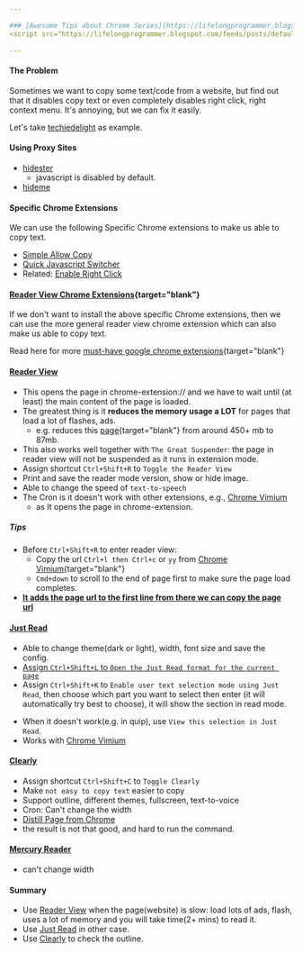 ```yaml
---

### [Awesome Tips about Chrome Series](https://lifelongprogrammer.blogspot.com/search/label/Chrome_Series){target="blank"}
<script src="https://lifelongprogrammer.blogspot.com/feeds/posts/default/-/Chrome_Series?orderby=updated&amp;alt=json-in-script&amp;callback=series&amp;max-results=20"></script>

---
```


<!-- SD:
How to copy text from copy-protected web pages by using proxy sites or chrome reader view extensions or quick javascript switcher, simple allow copy etc.
 -->

#### The Problem
Sometimes we want to copy some text/code from a website, but find out that it disables copy text or even completely disables right click, right context menu. It's annoying, but we can fix it easily.

Let's take [techiedelight](https://www.techiedelight.com) as example.

#### Using Proxy Sites
- [hidester](https://hidester.com/proxy/)
  - javascript is disabled by default.
- [hideme](https://hide.me/en/proxy)

#### Specific Chrome Extensions
We can use the following Specific Chrome extensions to make us able to copy text.

- [Simple Allow Copy](https://chrome.google.com/webstore/detail/simple-allow-copy/aefehdhdciieocakfobpaaolhipkcpgc)
- [Quick Javascript Switcher](https://chrome.google.com/webstore/detail/quick-javascript-switcher/geddoclleiomckbhadiaipdggiiccfje)
- Related: [Enable Right Click](https://chrome.google.com/webstore/detail/enable-right-click/gpeddepmnbmkjfnhifmggnjdggibjjkf)

#### [Reader View Chrome Extensions](https://lifelongprogrammer.blogspot.com/2019/05/best-google-chrome-extensions.html#chrome-extensions-for-reading){target="blank"}
If we don't want to install the above specific Chrome extensions, then we can use the more general reader view chrome extension which can also make us able to copy text.

Read here for more [must-have google chrome extensions](https://lifelongprogrammer.blogspot.com/2019/05/best-google-chrome-extensions.html ){target="blank"}

#### [Reader View](https://chrome.google.com/webstore/detail/reader-view/ecabifbgmdmgdllomnfinbmaellmclnh)<a name="reader_view"></a>
- This opens the page in chrome-extension:// and we have to wait until (at least) the main content of the page is loaded.
- The greatest thing is it **reduces the memory usage a LOT** for pages that load a lot of flashes, ads.
  - e.g. reduces this [page](https://www.macworld.co.uk/how-to/mac/should-i-log-out-my-mac-or-just-shut-down-3623615/){target="blank"} from around 450+ mb to 87mb.
- This also works well together with `The Great Suspender`: the page in reader view will not be suspended as it runs in extension mode.
- Assign shortcut `Ctrl+Shift+R` to `Toggle the Reader View`
- Print and save the reader mode version, show or hide image.
- Able to change the speed of `text-to-speech`
- The Cron is it doesn't work with other extensions, e.g., [Chrome Vimium](https://lifelongprogrammer.blogspot.com/2019/04/awesome-tips-about-chrome-vimium.html)
  - as It opens the page in chrome-extension.

##### Tips
- Before `Ctrl+Shift+R` to enter reader view:
  - Copy the url `Ctrl+l then Ctrl+c` or `yy` from [Chrome Vimium](https://lifelongprogrammer.blogspot.com/2019/04/awesome-tips-about-chrome-vimium.html){target="blank"}
  - `Cmd+down` to scroll to the end of page first to make sure the page load completes.
- **[It adds the page url to the first line from there we can copy the page url](https://github.com/rNeomy/reader-view/issues/41)**


#### [Just Read](https://chrome.google.com/webstore/detail/just-read/dgmanlpmmkibanfdgjocnabmcaclkmod)
- Able to change theme(dark or light), width, font size and save the config.
- [Assign `Ctrl+Shift+L` to `Open the Just Read format for the current page`](https://github.com/ZachSaucier/Just-Read/blob/master/manifest.json)
- Assign `Ctrl+Shift+K` to `Enable user text selection mode using Just Read`, then choose which part you want to select then enter (it will automatically try best to choose), it will show the section in read mode.
<!-- (it will automatically choose the best area) -->
- When it doesn't work(e.g. in quip), use `View this selection in Just Read`.
- Works with [Chrome Vimium](https://lifelongprogrammer.blogspot.com/2019/04/awesome-tips-about-chrome-vimium.html)
<!-- - Cron:
  - The upgrade remainder is a little annoying (frequently). -->
  <!-- - Doesn't work in some websites. -->

#### [Clearly](https://chrome.google.com/webstore/detail/clearly/odfonlkabodgbolnmmkdijkaeggofoop)
- Assign shortcut `Ctrl+Shift+C` to `Toggle Clearly`
- Make `not easy to copy text` easier to copy
- Support outline, different themes, fullscreen, text-to-voice
- Cron: Can't change the width
- [Distill Page from Chrome](https://lifehacker.com/how-to-install-google-chrome-s-experimental-reader-mode-1834171339)
- the result is not that good, and hard to run the command.

#### [Mercury Reader](https://chrome.google.com/webstore/detail/mercury-reader/oknpjjbmpnndlpmnhmekjpocelpnlfdi/)
- can't change width

#### Summary
- Use [Reader View](https://chrome.google.com/webstore/detail/reader-view/ecabifbgmdmgdllomnfinbmaellmclnh) when the page(website) is slow: load lots of ads, flash, uses a lot of memory and you will take time(2+ mins) to read it.
- Use [Just Read](https://chrome.google.com/webstore/detail/just-read/dgmanlpmmkibanfdgjocnabmcaclkmod) in other case.
- Use [Clearly](https://chrome.google.com/webstore/detail/clearly/odfonlkabodgbolnmmkdijkaeggofoop) to check the outline.